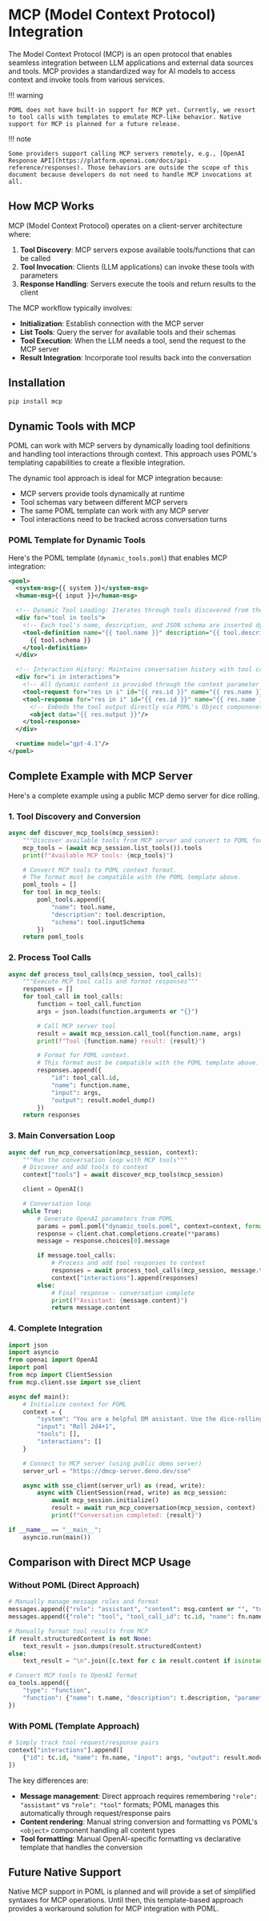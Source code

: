 # MCP (Model Context Protocol) Integration

The Model Context Protocol (MCP) is an open protocol that enables seamless integration between LLM applications and external data sources and tools. MCP provides a standardized way for AI models to access context and invoke tools from various services.

!!! warning

    POML does not have built-in support for MCP yet. Currently, we resort to tool calls with templates to emulate MCP-like behavior. Native support for MCP is planned for a future release.

!!! note

    Some providers support calling MCP servers remotely, e.g., [OpenAI Response API](https://platform.openai.com/docs/api-reference/responses). Those behaviors are outside the scope of this document because developers do not need to handle MCP invocations at all.

## How MCP Works

MCP (Model Context Protocol) operates on a client-server architecture where:

1. **Tool Discovery**: MCP servers expose available tools/functions that can be called
2. **Tool Invocation**: Clients (LLM applications) can invoke these tools with parameters
3. **Response Handling**: Servers execute the tools and return results to the client

The MCP workflow typically involves:

- **Initialization**: Establish connection with the MCP server
- **List Tools**: Query the server for available tools and their schemas
- **Tool Execution**: When the LLM needs a tool, send the request to the MCP server
- **Result Integration**: Incorporate tool results back into the conversation

## Installation

```bash
pip install mcp
```

## Dynamic Tools with MCP

POML can work with MCP servers by dynamically loading tool definitions and handling tool interactions through context. This approach uses POML's templating capabilities to create a flexible integration.

The dynamic tool approach is ideal for MCP integration because:

- MCP servers provide tools dynamically at runtime
- Tool schemas vary between different MCP servers
- The same POML template can work with any MCP server
- Tool interactions need to be tracked across conversation turns

### POML Template for Dynamic Tools

Here's the POML template (`dynamic_tools.poml`) that enables MCP integration:

```xml
<poml>
  <system-msg>{{ system }}</system-msg>
  <human-msg>{{ input }}</human-msg>

  <!-- Dynamic Tool Loading: Iterates through tools discovered from the MCP server -->
  <div for="tool in tools">
    <!-- Each tool's name, description, and JSON schema are inserted dynamically -->
    <tool-definition name="{{ tool.name }}" description="{{ tool.description }}">
      {{ tool.schema }}
    </tool-definition>
  </div>

  <!-- Interaction History: Maintains conversation history with tool calls and responses -->
  <div for="i in interactions">
    <!-- All dynamic content is provided through the context parameter -->
    <tool-request for="res in i" id="{{ res.id }}" name="{{ res.name }}" parameters="{{ res.input }}" />
    <tool-response for="res in i" id="{{ res.id }}" name="{{ res.name }}">
      <!-- Embeds the tool output directly via POML's Object componenet. -->
      <object data="{{ res.output }}"/>
    </tool-response>
  </div>

  <runtime model="gpt-4.1"/>
</poml>
```

## Complete Example with MCP Server

Here's a complete example using a public MCP demo server for dice rolling.

### 1. Tool Discovery and Conversion

```python
async def discover_mcp_tools(mcp_session):
    """Discover available tools from MCP server and convert to POML format"""
    mcp_tools = (await mcp_session.list_tools()).tools
    print(f"Available MCP tools: {mcp_tools}")

    # Convert MCP tools to POML context format.
    # The format must be compatible with the POML template above.
    poml_tools = []
    for tool in mcp_tools:
        poml_tools.append({
            "name": tool.name,
            "description": tool.description,
            "schema": tool.inputSchema
        })
    return poml_tools
```

### 2. Process Tool Calls

```python
async def process_tool_calls(mcp_session, tool_calls):
    """Execute MCP tool calls and format responses"""
    responses = []
    for tool_call in tool_calls:
        function = tool_call.function
        args = json.loads(function.arguments or "{}")

        # Call MCP server tool
        result = await mcp_session.call_tool(function.name, args)
        print(f"Tool {function.name} result: {result}")

        # Format for POML context.
        # This format must be compatible with the POML template above.
        responses.append({
            "id": tool_call.id,
            "name": function.name,
            "input": args,
            "output": result.model_dump()
        })
    return responses
```

### 3. Main Conversation Loop

```python
async def run_mcp_conversation(mcp_session, context):
    """Run the conversation loop with MCP tools"""
    # Discover and add tools to context
    context["tools"] = await discover_mcp_tools(mcp_session)

    client = OpenAI()

    # Conversation loop
    while True:
        # Generate OpenAI parameters from POML
        params = poml.poml("dynamic_tools.poml", context=context, format="openai_chat")
        response = client.chat.completions.create(**params)
        message = response.choices[0].message

        if message.tool_calls:
            # Process and add tool responses to context
            responses = await process_tool_calls(mcp_session, message.tool_calls)
            context["interactions"].append(responses)
        else:
            # Final response - conversation complete
            print(f"Assistant: {message.content}")
            return message.content
```

### 4. Complete Integration

```python
import json
import asyncio
from openai import OpenAI
import poml
from mcp import ClientSession
from mcp.client.sse import sse_client

async def main():
    # Initialize context for POML
    context = {
        "system": "You are a helpful DM assistant. Use the dice-rolling tool when needed.",
        "input": "Roll 2d4+1",
        "tools": [],
        "interactions": []
    }

    # Connect to MCP server (using public demo server)
    server_url = "https://dmcp-server.deno.dev/sse"

    async with sse_client(server_url) as (read, write):
        async with ClientSession(read, write) as mcp_session:
            await mcp_session.initialize()
            result = await run_mcp_conversation(mcp_session, context)
            print(f"Conversation completed: {result}")

if __name__ == "__main__":
    asyncio.run(main())
```

## Comparison with Direct MCP Usage

### Without POML (Direct Approach)

```python
# Manually manage message roles and format
messages.append({"role": "assistant", "content": msg.content or "", "tool_calls": msg.tool_calls})
messages.append({"role": "tool", "tool_call_id": tc.id, "name": fn.name, "content": text_result})

# Manually format tool results from MCP
if result.structuredContent is not None:
    text_result = json.dumps(result.structuredContent)
else:
    text_result = "\n".join([c.text for c in result.content if isinstance(c, types.TextContent)])

# Convert MCP tools to OpenAI format
oa_tools.append({
    "type": "function",
    "function": {"name": t.name, "description": t.description, "parameters": t.inputSchema}
})
```

### With POML (Template Approach)

```python
# Simply track tool request/response pairs
context["interactions"].append([
    {"id": tc.id, "name": fn.name, "input": args, "output": result.model_dump()}
])
```

The key differences are:
- **Message management**: Direct approach requires remembering `"role": "assistant"` vs `"role": "tool"` formats; POML manages this automatically through request/response pairs
- **Content rendering**: Manual string conversion and formatting vs POML's `<object>` component handling all content types
- **Tool formatting**: Manual OpenAI-specific formatting vs declarative template that handles the conversion

## Future Native Support

Native MCP support in POML is planned and will provide a set of simplified syntaxes for MCP operations. Until then, this template-based approach provides a workaround solution for MCP integration with POML.
